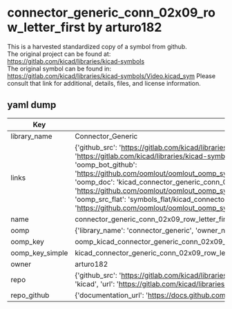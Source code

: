 # connector_generic_conn_02x09_row_letter_first by arturo182  
This is a harvested standardized copy of a symbol from github.  
The original project can be found at:  
https://gitlab.com/kicad/libraries/kicad-symbols  
The original symbol can be found in:
https://gitlab.com/kicad/libraries/kicad-symbols/Video.kicad_sym
Please consult that link for additional, details, files, and license information.  
## yaml dump  
| Key | Value |  
| --- | --- |  
| library_name | Connector_Generic |  
| links | {'github_src': 'https://gitlab.com/kicad/libraries/kicad-symbols/Video.kicad_sym', 'github_src_repo': 'https://gitlab.com/kicad/libraries/kicad-symbols', 'oomp_bot': 'kicad_connector_generic_conn_02x09_row_letter_first/working', 'oomp_bot_github': 'https://github.com/oomlout/oomlout_oomp_symbol_bot/tree/main/kicad_connector_generic_conn_02x09_row_letter_first/working', 'oomp_doc': 'kicad_connector_generic_conn_02x09_row_letter_first/working', 'oomp_doc_github': 'https://github.com/oomlout/oomlout_oomp_symbol_doc/tree/main/kicad_connector_generic_conn_02x09_row_letter_first/working', 'oomp_src_flat': 'symbols_flat/kicad_connector_generic_conn_02x09_row_letter_first/working', 'oomp_src_flat_github': 'https://github.com/oomlout/oomlout_oomp_symbol_src/tree/main/kicad_connector_generic_conn_02x09_row_letter_first/working'} |  
| name | connector_generic_conn_02x09_row_letter_first |  
| oomp | {'library_name': 'connector_generic', 'owner_name': 'kicad', 'symbol_name': 'connector_generic_conn_02x09_row_letter_first'} |  
| oomp_key | oomp_kicad_connector_generic_conn_02x09_row_letter_first |  
| oomp_key_simple | kicad_connector_generic_conn_02x09_row_letter_first |  
| owner | arturo182 |  
| repo | {'github_src': 'https://gitlab.com/kicad/libraries/kicad-symbols/Video.kicad_sym', 'name': 'libraries/kicad-symbols', 'owner': 'kicad', 'url': 'https://gitlab.com/kicad/libraries/kicad-symbols'} |  
| repo_github | {'documentation_url': 'https://docs.github.com/rest/repos/repos#get-a-repository', 'message': 'Not Found'} |  

